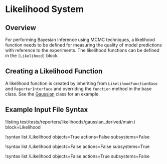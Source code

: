 # Likelihood System

## Overview

For performing Bayesian inference using MCMC techniques, a likelihood function needs to be defined for measuring the quality of model predictions with reference to the experiments. The likelihood functions can be defined in the `[Likelihood]` block.

## Creating a Likelihood Function

A likelihood function is created by inheriting from `LikelihoodFunctionBase` and `ReporterInterface` and overriding the `function` method in the base class. See the [Gaussian](Gaussian.md) class for an example.

## Example Input File Syntax

!listing test/tests/reporters/likelihoods/gaussian_derived/main.i block=Likelihood

!syntax list /Likelihood objects=True actions=False subsystems=False

!syntax list /Likelihood objects=False actions=False subsystems=True

!syntax list /Likelihood objects=False actions=True subsystems=False
